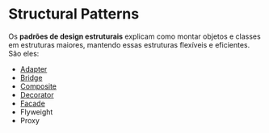 # Structural Patterns

Os **padrões de design estruturais** explicam como montar objetos e classes em estruturas maiores, mantendo essas estruturas flexíveis e eficientes. São eles: 

* [Adapter](https://github.com/KailanySousa/design-patterns-typescript/tree/main/design-patterns/structural/adapter)
* [Bridge](https://github.com/KailanySousa/design-patterns-typescript/tree/main/design-patterns/structural/bridge)
* [Composite](https://github.com/KailanySousa/design-patterns-typescript/tree/main/design-patterns/structural/composite)
* [Decorator](https://github.com/KailanySousa/design-patterns-typescript/tree/main/design-patterns/structural/decorator)
* [Facade](https://github.com/KailanySousa/design-patterns-typescript/tree/main/design-patterns/structural/facade)
* Flyweight
* Proxy